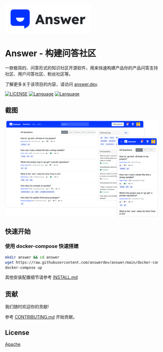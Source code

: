 <a href="https://answer.dev">
    <img alt="logo" src="docs/img/logo.svg" height="99px">
</a>

# Answer - 构建问答社区

一款极简的、问答形式的知识社区开源软件，用来快速构建产品你的产品问答支持社区、用户问答社区、粉丝社区等。

了解更多关于该项目的内容，请访问 [answer.dev](https://answer.dev).

[![LICENSE](https://img.shields.io/badge/License-Apache-green)](https://github.com/answerdev/answer/blob/main/LICENSE)
[![Language](https://img.shields.io/badge/Language-Go-blue.svg)](https://golang.org/)
[![Language](https://img.shields.io/badge/Language-React-blue.svg)](https://reactjs.org/)

## 截图

![screenshot](docs/img/screenshot.png)

## 快速开始

### 使用 docker-compose 快速搭建

```bash
mkdir answer && cd answer
wget https://raw.githubusercontent.com/answerdev/answer/main/docker-compose.yaml
docker-compose up
```

其他安装配置细节请参考 [INSTALL.md](./INSTALL.md)

## 贡献

我们随时欢迎你的贡献!

参考 [CONTRIBUTING.md](CONTRIBUTING.md) 开始贡献。

## License

[Apache](https://github.com/answerdev/answer/blob/main/LICENSE)
